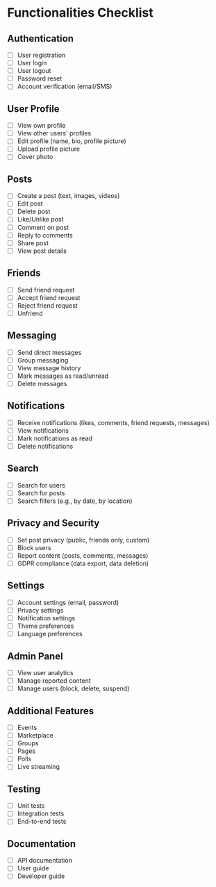 # Functionalities Checklist

## Authentication

- [ ] User registration
- [ ] User login
- [ ] User logout
- [ ] Password reset
- [ ] Account verification (email/SMS)

## User Profile

- [ ] View own profile
- [ ] View other users' profiles
- [ ] Edit profile (name, bio, profile picture)
- [ ] Upload profile picture
- [ ] Cover photo

## Posts

- [ ] Create a post (text, images, videos)
- [ ] Edit post
- [ ] Delete post
- [ ] Like/Unlike post
- [ ] Comment on post
- [ ] Reply to comments
- [ ] Share post
- [ ] View post details

## Friends

- [ ] Send friend request
- [ ] Accept friend request
- [ ] Reject friend request
- [ ] Unfriend

## Messaging

- [ ] Send direct messages
- [ ] Group messaging
- [ ] View message history
- [ ] Mark messages as read/unread
- [ ] Delete messages

## Notifications

- [ ] Receive notifications (likes, comments, friend requests, messages)
- [ ] View notifications
- [ ] Mark notifications as read
- [ ] Delete notifications

## Search

- [ ] Search for users
- [ ] Search for posts
- [ ] Search filters (e.g., by date, by location)

## Privacy and Security

- [ ] Set post privacy (public, friends only, custom)
- [ ] Block users
- [ ] Report content (posts, comments, messages)
- [ ] GDPR compliance (data export, data deletion)

## Settings

- [ ] Account settings (email, password)
- [ ] Privacy settings
- [ ] Notification settings
- [ ] Theme preferences
- [ ] Language preferences

## Admin Panel

- [ ] View user analytics
- [ ] Manage reported content
- [ ] Manage users (block, delete, suspend)

## Additional Features

- [ ] Events
- [ ] Marketplace
- [ ] Groups
- [ ] Pages
- [ ] Polls
- [ ] Live streaming

## Testing

- [ ] Unit tests
- [ ] Integration tests
- [ ] End-to-end tests

## Documentation

- [ ] API documentation
- [ ] User guide
- [ ] Developer guide
